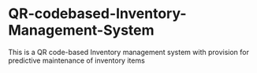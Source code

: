# QR-codebased-Inventory-Management-System
This is a QR code-based Inventory management system with provision for predictive maintenance of inventory items
